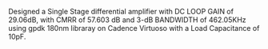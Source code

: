 Designed a Single Stage differential amplifier with DC LOOP GAIN of 29.06dB, with CMRR of 57.603 dB and
3-dB BANDWIDTH of 462.05KHz using gpdk 180nm libraray on Cadence Virtuoso with a Load Capacitance of 10pF.
